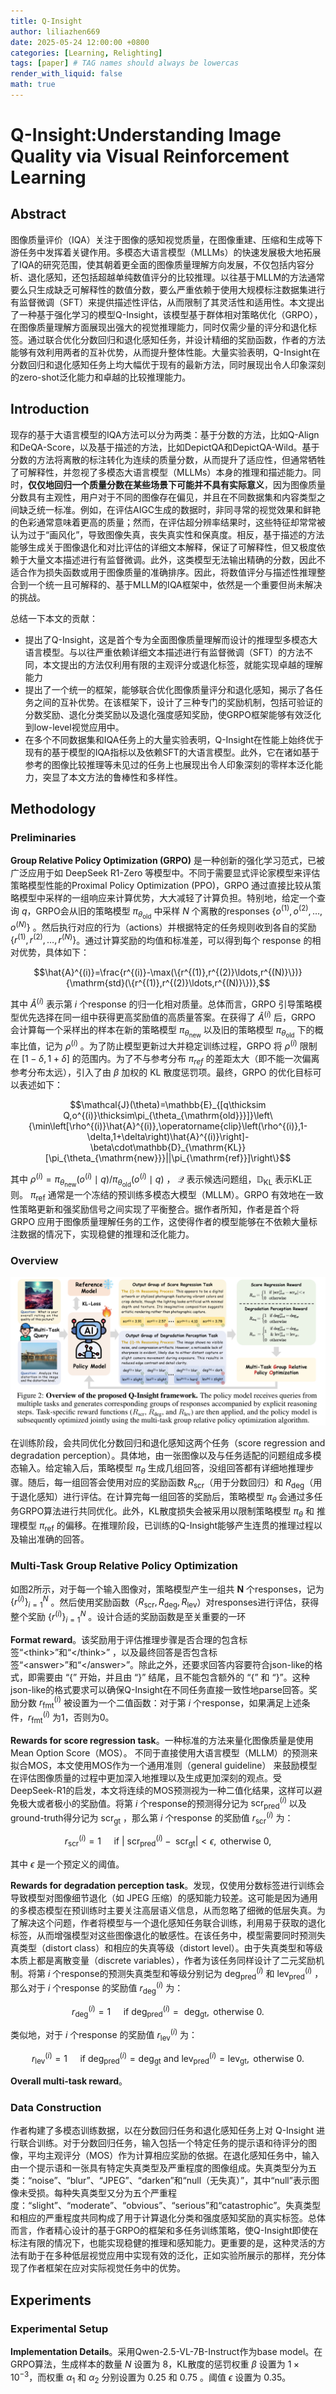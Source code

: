 ```yaml
---
title: Q-Insight
author: liliazhen669
date: 2025-05-24 12:00:00 +0800
categories: [Learning, Relighting]
tags: [paper] # TAG names should always be lowercas
render_with_liquid: false
math: true
---
```


# Q-Insight:Understanding Image Quality via Visual Reinforcement Learning

## Abstract

图像质量评价（IQA）关注于图像的感知视觉质量，在图像重建、压缩和生成等下游任务中发挥着关键作用。多模态大语言模型（MLLMs）的快速发展极大地拓展了IQA的研究范围，使其朝着更全面的图像质量理解方向发展，不仅包括内容分析、退化感知，还包括超越单纯数值评分的比较推理。以往基于MLLM的方法通常要么只生成缺乏可解释性的数值分数，要么严重依赖于使用大规模标注数据集进行有监督微调（SFT）来提供描述性评估，从而限制了其灵活性和适用性。本文提出了一种基于强化学习的模型Q-Insight，该模型基于群体相对策略优化（GRPO），在图像质量理解方面展现出强大的视觉推理能力，同时仅需少量的评分和退化标签。通过联合优化分数回归和退化感知任务，并设计精细的奖励函数，作者的方法能够有效利用两者的互补优势，从而提升整体性能。大量实验表明，Q-Insight在分数回归和退化感知任务上均大幅优于现有的最新方法，同时展现出令人印象深刻的zero-shot泛化能力和卓越的比较推理能力。

## Introduction

现存的基于大语言模型的IQA方法可以分为两类：基于分数的方法，比如Q-Align和DeQA-Score，以及基于描述的方法，比如DepictQA和DepictQA-Wild。基于分数的方法将离散的标注转化为连续的质量分数，从而提升了适应性，但通常牺牲了可解释性，并忽视了多模态大语言模型（MLLMs）本身的推理和描述能力。同时，**仅仅地回归一个质量分数在某些场景下可能并不具有实际意义**，因为图像质量分数具有主观性，用户对于不同的图像存在偏见，并且在不同数据集和内容类型之间缺乏统一标准。例如，在评估AIGC生成的数据时，非同寻常的视觉效果和鲜艳的色彩通常意味着更高的质量；然而，在评估超分辨率结果时，这些特征却常常被认为过于“画风化”，导致图像失真，丧失真实性和保真度。相反，基于描述的方法能够生成关于图像退化和对比评估的详细文本解释，保证了可解释性，但又极度依赖于大量文本描述进行有监督微调。此外，这类模型无法输出精确的分数，因此不适合作为损失函数或用于图像质量的准确排序。因此，将数值评分与描述性推理整合到一个统一且可解释的、基于MLLM的IQA框架中，依然是一个重要但尚未解决的挑战。

总结一下本文的贡献：
- 提出了Q-Insight，这是首个专为全面图像质量理解而设计的推理型多模态大语言模型。与以往严重依赖详细文本描述进行有监督微调（SFT）的方法不同，本文提出的方法仅利用有限的主观评分或退化标签，就能实现卓越的理解能力
- 提出了一个统一的框架，能够联合优化图像质量评分和退化感知，揭示了各任务之间的互补优势。在该框架下，设计了三种专门的奖励机制，包括可验证的分数奖励、退化分类奖励以及退化强度感知奖励，使GRPO框架能够有效泛化到low-level视觉应用中。
- 在多个不同数据集和IQA任务上的大量实验表明，Q-Insight在性能上始终优于现有的基于模型的IQA指标以及依赖SFT的大语言模型。此外，它在诸如基于参考的图像比较推理等未见过的任务上也展现出令人印象深刻的零样本泛化能力，突显了本文方法的鲁棒性和多样性。

## Methodology

### Preliminaries

**Group Relative Policy Optimization (GRPO)** 是一种创新的强化学习范式，已被广泛应用于如 DeepSeek R1-Zero 等模型中。不同于需要显式评论家模型来评估策略模型性能的Proximal Policy Optimization (PPO)，GRPO 通过直接比较从策略模型中采样的一组响应来计算优势，大大减轻了计算负担。特别地，给定一个查询 $q$，GRPO会从旧的策略模型 $\pi_{\theta_{\mathrm{old}}}$ 中采样 $N$ 个离散的responses $\{o^{(1)},o^{(2)},\ldots,o^{(N)}\}$ 。然后执行对应的行为（actions）并根据特定的任务规则收到各自的奖励 $\{r^{(1)},r^{(2)},\ldots,r^{(N)}\}$。通过计算奖励的均值和标准差，可以得到每个 response 的相对优势，具体如下：

$$\hat{A}^{(i)}=\frac{r^{(i)}-\max(\{r^{(1)},r^{(2)}\ldots,r^{(N)}\})}{\mathrm{std}(\{r^{(1)},r^{(2)}\ldots,r^{(N)}\})},$$

其中 $\hat{A}^{(i)}$ 表示第 $i$ 个response 的归一化相对质量。总体而言，GRPO 引导策略模型优先选择在同一组中获得更高奖励值的高质量答案。在获得了 $\hat{A}^{(i)}$ 后，GRPO 会计算每一个采样出的样本在新的策略模型 $\pi_{\theta_{\mathrm{new}}}$ 以及旧的策略模型 $\pi_{\theta_{\mathrm{old}}}$ 下的概率比值，记为 $\rho^{(i)}$ 。为了防止模型更新过大并稳定训练过程，GRPO 将 $\rho^{(i)}$ 限制在 $\left [ 1-\delta ,1+\delta  \right ]$ 的范围内。为了不与参考分布 $\pi_{ref}$ 的差距太大（即不能一次偏离参考分布太远），引入了由 $\beta$ 加权的 KL 散度惩罚项。最终，GRPO 的优化目标可以表述如下：

$$\mathcal{J}(\theta)=\mathbb{E}_{[q\thicksim Q,o^{(i)}\thicksim\pi_{\theta_{\mathrm{old}}}]}\left\{\min\left[\rho^{(i)}\hat{A}^{(i)},\operatorname{clip}\left(\rho^{(i)},1-\delta,1+\delta\right)\hat{A}^{(i)}\right]-\beta\cdot\mathbb{D}_{\mathrm{KL}}[\pi_{\theta_{\mathrm{new}}}||\pi_{\mathrm{ref}}]\right\}$$

其中 $\rho^{(i)}=\pi_{\theta_{\mathrm{new}}}(o^{(i)}\mid q)/\pi_{\theta_{\mathrm{old}}}(o^{(i)}\mid q)$ ， $\mathcal{Q}$ 表示候选问题组，$\mathbb{D}_{\mathrm{KL}}$ 表示KL正则。 $\pi_{\mathrm{ref}}$ 通常是一个冻结的预训练多模态大模型（MLLM）。GRPO 有效地在一致性策略更新和强奖励信号之间实现了平衡整合。据作者所知，作者是首个将 GRPO 应用于图像质量理解任务的工作，这使得作者的模型能够在不依赖大量标注数据的情况下，实现稳健的推理和泛化能力。

### Overview

![fig-2](assets/img/qinsight/fig2.png)

在训练阶段，会共同优化分数回归和退化感知这两个任务（score regression and degradation perception）。具体地，由一张图像以及与任务适配的问题组成多模态输入。给定输入后，策略模型 $\pi_{\theta}$ 生成几组回答，没组回答都有详细地推理步骤。随后，每一组回答会使用对应的奖励函数 $R_{\mathrm{scr}}$（用于分数回归）和 $R_{\mathrm{deg}}$（用于退化感知）进行评估。在计算完每一组回答的奖励后，策略模型 $\pi_{\theta}$ 会通过多任务GRPO算法进行共同优化。此外，KL散度损失会被采用以限制策略模型 $\pi_{\theta}$ 和 推理模型 $\pi_{\mathrm{ref}}$ 的偏移。在推理阶段，已训练的Q-Insight能够产生连贯的推理过程以及输出准确的回答。

### Multi-Task Group Relative Policy Optimization

如图2所示，对于每一个输入图像对，策略模型产生一组共 $\mathbf{N}$ 个responses，记为 $\left\{r^{(i)}\right\}_{i=1}^N$ 。然后使用奖励函数（$R_{\mathrm{scr}}, R_{\mathrm{deg}}, R_{\mathrm{lev}}$）对responses进行评估，获得整个奖励 $\left\{r^{(i)}\right\}_{i=1}^N$ 。设计合适的奖励函数是至关重要的一环

**Format reward**。该奖励用于评估推理步骤是否合理的包含标签“\<think\>”和“\</think\>” ，以及最终回答是否包含标签“\<answer\>”和“\</answer\>”。除此之外，还要求回答内容要符合json-like的格式，即需要由 “{” 开始，并且由 “}” 结尾，且不能包含额外的 “{” 和 “}”。这种json-like的格式要求可以确保Q-Insight在不同任务直接一致性地parse回答。奖励分数 $r_{\mathrm{fmt}}^{(i)}$ 被设置为一个二值函数：对于第 $i$ 个response，如果满足上述条件，$r_{\mathrm{fmt}}^{(i)}$ 为1，否则为0。

**Rewards for score regression task**。一种标准的方法来量化图像质量是使用Mean Option Score（MOS）。 不同于直接使用大语言模型（MLLM）的预测来拟合MOS，本文使用MOS作为一个通用准则（general guideline）
来鼓励模型在评估图像质量的过程中更加深入地推理以及生成更加深刻的观点。受DeepSeek-R1的启发，本文将连续的MOS预测视为一种二值化结果，这样可以避免极大或者极小的奖励值。将第 $i$ 个response的预测得分记为 $\mathrm{scr}_{\mathrm{pred}}^{(i)}$ 以及ground-truth得分记为 $\mathrm{scr}_{\mathrm{gt}}$ ，那么第 $i$ 个response 的奖励值 $r_{\mathrm{scr}}^{(i)}$ 为：

$$r_{\mathrm{scr}}^{(i)}=1\quad\mathrm{~if~}|\mathrm{~scr}_{\mathrm{pred}}^{(i)}-\mathrm{~scr}_{\mathrm{gt}}|<\epsilon,\mathrm{~otherwise~}0,$$

其中 $\epsilon$ 是一个预定义的阈值。

**Rewards for degradation perception task**。发现，仅使用分数标签进行训练会导致模型对图像细节退化（如 JPEG 压缩）的感知能力较差。这可能是因为通用的多模态模型在预训练时主要关注高层语义信息，从而忽略了细微的低层失真。为了解决这个问题，作者将模型与一个退化感知任务联合训练，利用易于获取的退化标签，从而增强模型对这些图像退化的敏感性。在该任务中，模型需要同时预测失真类型（distort class）和相应的失真等级（distort level）。由于失真类型和等级本质上都是离散变量（discrete variables），作者为该任务同样设计了二元奖励机制。将第 $i$ 个response的预测失真类型和等级分别记为 $\mathrm{deg}_{\mathrm{pred}}^{(i)}$ 和 $\mathrm{lev}_{\mathrm{pred}}^{(i)}$ ，那么对于 $i$ 个response 的奖励值 $r_{\mathrm{deg}}^{(i)}$ 为：

$$r_{\mathrm{deg}}^{(i)}=1\quad\mathrm{~if~deg}_{\mathrm{pred}}^{(i)}=\mathrm{~deg}_{\mathrm{gt}},\mathrm{~otherwise~}0.$$

类似地，对于 $i$ 个response 的奖励值 $r_{\mathrm{lev}}^{(i)}$ 为：

$$r_{\mathrm{lev}}^{(i)}=1\quad\mathrm{~if~deg}_{\mathrm{pred}}^{(i)}=\mathrm{deg}_{\mathrm{gt}}\mathrm{~and~lev}_{\mathrm{pred}}^{(i)}=\mathrm{lev}_{\mathrm{gt}},\mathrm{~otherwise~}0.$$

**Overall multi-task reward**。

### Data Construction

作者构建了多模态训练数据，以在分数回归任务和退化感知任务上对 Q-Insight 进行联合训练。对于分数回归任务，输入包括一个特定任务的提示语和待评分的图像，平均主观评分（MOS）作为计算相应奖励的依据。在退化感知任务中，输入由一个提示语和一张具有特定失真类型及严重程度的图像组成。失真类型分为五类：“noise”、“blur”、“JPEG”、“darken”和“null（无失真）”，其中“null”表示图像未受损。每种失真类型又分为五个严重程度：“slight”、“moderate”、“obvious”、“serious”和“catastrophic”。失真类型和相应的严重程度共同构成了用于计算退化分类和强度感知奖励的真实标签。总体而言，作者精心设计的基于GRPO的框架和多任务训练策略，使Q-Insight即使在标注有限的情况下，也能实现稳健的推理和感知能力。更重要的是，这种灵活的方法有助于在多种低层视觉应用中实现有效的泛化，正如实验所展示的那样，充分体现了作者框架在应对实际视觉任务中的优势。

## Experiments

### Experimental Setup

**Implementation Details**。采用Qwen-2.5-VL-7B-Instruct作为base model。在GRPO算法，生成样本的数量 $N$ 设置为 8，KL散度的惩罚权重 $\beta$ 设置为 $1 \times 10^{-3}$，而权重 $\alpha_{1}$ 和 $\alpha_{2}$ 分别设置为 0.25 和 0.75 。阈值 $\epsilon$ 设置为 0.35。